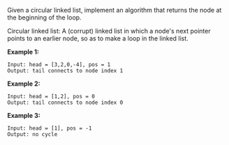 Given a circular linked list, implement an algorithm that returns the node at the beginning of the loop.

Circular linked list: A (corrupt) linked list in which a node's next pointer points to an earlier node, so as to make a loop in the linked list.

**Example 1:**
```clike
Input: head = [3,2,0,-4], pos = 1
Output: tail connects to node index 1
```
**Example 2:**
```clike
Input: head = [1,2], pos = 0
Output: tail connects to node index 0
```
**Example 3:**
```clike
Input: head = [1], pos = -1
Output: no cycle
```

 

